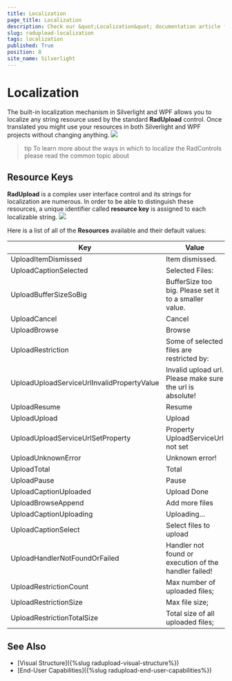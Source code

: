 ```yaml
---
title: Localization
page_title: Localization
description: Check our &quot;Localization&quot; documentation article for the RadUpload {{ site.framework_name }} control.
slug: radupload-localization
tags: localization
published: True
position: 8
site_name: Silverlight
---
```


# Localization

The built-in localization mechanism in Silverlight and WPF allows you to localize any string resource used by the standard __RadUpload__ control. Once translated you might use your resources in both Silverlight and WPF projects without changing anything.
![](images/RadUpload_Localization_01.png)

>tip To learn more about the ways in which to localize the RadControls please read the common topic about

## Resource Keys

__RadUpload__ is a complex user interface control and its strings for localization are numerous. In order to be able to distinguish these resources, a unique identifier called __resource key__ is assigned to each localizable string.
![](images/RadUpload_Localization_02.png)

Here is a list of all of the __Resources__ available and their default values:
		
|Key|Value|
|---|-----|
|UploadItemDismissed|Item dismissed.|
|UploadCaptionSelected|Selected Files:|
|UploadBufferSizeSoBig|BufferSize too big. Please set it to a smaller value.|
|UploadCancel|Cancel|
|UploadBrowse|Browse|
|UploadRestriction|Some of selected files are restricted by:|
|UploadUploadServiceUrlInvalidPropertyValue|Invalid upload url. Please make sure the url is absolute!|
|UploadResume|Resume|
|UploadUpload|Upload|
|UploadUploadServiceUrlSetProperty|Property UploadServiceUrl not set|
|UploadUnknownError|Unknown error!|
|UploadTotal|Total|
|UploadPause|Pause|
|UploadCaptionUploaded|Upload Done|
|UploadBrowseAppend|Add more files|
|UploadCaptionUploading|Uploading...|
|UploadCaptionSelect|Select files to upload|
|UploadHandlerNotFoundOrFailed|Handler not found or execution of the handler failed!|
|UploadRestrictionCount|Max number of uploaded files;|
|UploadRestrictionSize|Max file size;|
|UploadRestrictionTotalSize|Total size of all uploaded files;|


## See Also
 * [Visual Structure]({%slug radupload-visual-structure%})
 * [End-User Capabilities]({%slug radupload-end-user-capabilities%})
